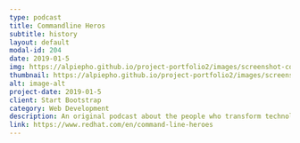 ```yaml
---
type: podcast
title: Commandline Heros
subtitle: history
layout: default
modal-id: 204
date: 2019-01-5
img: https://alpiepho.github.io/project-portfolio2/images/screenshot-commandline-heros.png
thumbnail: https://alpiepho.github.io/project-portfolio2/images/screenshot-commandline-heros--thumbnail.png
alt: image-alt
project-date: 2019-01-5
client: Start Bootstrap
category: Web Development
description: An original podcast about the people who transform technology from the command line up.
link: https://www.redhat.com/en/command-line-heroes
---
```

